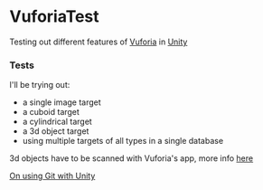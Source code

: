 # VuforiaTest
Testing out different features of [Vuforia](http://vuforia.com) in [Unity](http://unity3d.com)

### Tests
I'll be trying out:

* a single image target
* a cuboid target
* a cylindrical target
* a 3d object target
* using multiple targets of all types in a single database

3d objects have to be scanned with Vuforia's app, more info [here](https://library.vuforia.com/articles/Training/Vuforia-Object-Scanner-Users-Guide)

[On using Git with Unity](http://stackoverflow.com/questions/21573405/how-to-prepare-a-unity-project-for-git)
